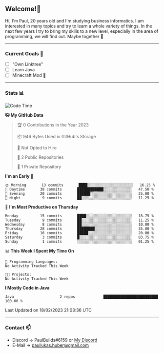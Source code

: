 ## Welcome!👋

Hi, I'm Paul, 20 years old and I'm studying business informatics. I am interested in many topics and try to learn a whole variety of things. In the next few years I try to bring my skills to a new level, especially in the area of programming, we will find out.
Maybe together 🤙

---
### Current Goals 🥅

- [ ] "Own Linktree"
- [ ] Learn Java
- [ ] Minecraft Mod 👀

---
### Stats 📊

<!--START_SECTION:waka-->
![Code Time](http://img.shields.io/badge/Code%20Time-56%20hrs%2031%20mins-blue)

**🐱 My GitHub Data** 

> 🏆 0 Contributions in the Year 2023
 > 
> 📦 946 Bytes Used in GitHub's Storage 
 > 
> 🚫 Not Opted to Hire
 > 
> 📜 2 Public Repositories 
 > 
> 🔑 1 Private Repository 
 > 
**I'm an Early 🐤** 

```text
🌞 Morning       13 commits       ████░░░░░░░░░░░░░░░░░░░░░   16.25 % 
🌆 Daytime       38 commits       ████████████░░░░░░░░░░░░░   47.50 % 
🌃 Evening       20 commits       ██████░░░░░░░░░░░░░░░░░░░   25.00 % 
🌙 Night          9 commits       ██░░░░░░░░░░░░░░░░░░░░░░░   11.25 % 

```
📅 **I'm Most Productive on Thursday** 

```text
Monday          15 commits       ████░░░░░░░░░░░░░░░░░░░░░   18.75 % 
Tuesday          9 commits       ██░░░░░░░░░░░░░░░░░░░░░░░   11.25 % 
Wednesday        8 commits       ██░░░░░░░░░░░░░░░░░░░░░░░   10.00 % 
Thursday        28 commits       ████████░░░░░░░░░░░░░░░░░   35.00 % 
Friday          16 commits       █████░░░░░░░░░░░░░░░░░░░░   20.00 % 
Saturday         3 commits       █░░░░░░░░░░░░░░░░░░░░░░░░   03.75 % 
Sunday           1 commits       ░░░░░░░░░░░░░░░░░░░░░░░░░   01.25 % 

```


📊 **This Week I Spent My Time On** 

```text
💬 Programming Languages: 
No Activity Tracked This Week

🐱‍💻 Projects: 
No Activity Tracked This Week

```

**I Mostly Code in Java** 

```text
Java                     2 repos             █████████████████████████   100.00 % 

```



 Last Updated on 18/02/2023 21:03:36 UTC
<!--END_SECTION:waka-->

---
### Contact 📫

* Discord -> PaulBuilds#6159 or [My Discord](https://discord.gg/7kq6UnB)
* E-Mail -> paullukas.huber@gmail.com
